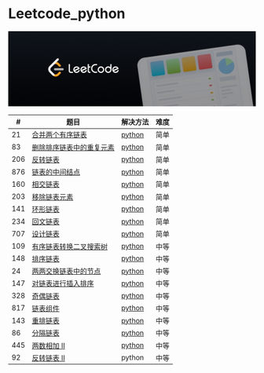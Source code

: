 # Leetcode_python

![v2-8a0db15c769873f61adc572d10b83c2c_1200x500.jpg](https://github.com/WSCZou/Markdown-pic/blob/master/Leetcode_python/v2-8a0db15c769873f61adc572d10b83c2c_1200x500.jpg?raw=true)

| #    | 题目                                                         | 解决方法                                                     | 难度 |
| ---- | ------------------------------------------------------------ | ------------------------------------------------------------ | ---- |
| 21   | [合并两个有序链表](<https://leetcode-cn.com/problems/merge-two-sorted-lists/>) | [python](<https://github.com/WSCZou/Leetcode_python/blob/master/21_mergetwosortedlist/21_mergetwosortedlist.md>) | 简单 |
| 83   | [删除排序链表中的重复元素](<https://leetcode-cn.com/problems/remove-duplicates-from-sorted-list/>) | [python](<https://github.com/WSCZou/Leetcode_python/blob/master/83_RemoveDuplicatesfromSortedList/83_RemoveDuplicatesfromSortedList.md>) | 简单 |
| 206  | [反转链表](<https://leetcode-cn.com/problems/reverse-linked-list/>) | [python](<https://github.com/WSCZou/Leetcode_python/blob/master/206_ReverseLinkedList/206_ReverseLinkedList.md>) | 简单 |
| 876  | [链表的中间结点](https://leetcode-cn.com/problems/middle-of-the-linked-list/) | [python](<https://github.com/WSCZou/Leetcode_python/blob/master/876_MiddleoftheLinkedList/876_MiddleoftheLinkedList.md>) | 简单 |
| 160  | [相交链表](https://leetcode-cn.com/problems/intersection-of-two-linked-lists/) | [python](<https://github.com/WSCZou/Leetcode_python/blob/master/160_IntersectionofTwoLinkedLists/160_IntersectionofTwoLinkedLists.md>) | 简单 |
| 203  | [移除链表元素](https://leetcode-cn.com/problems/remove-linked-list-elements/) | [python](<https://github.com/WSCZou/Leetcode_python/blob/master/203_RemoveLinkedListElements/203_RemoveLinkedListElements.md>) | 简单 |
| 141  | [环形链表](https://leetcode-cn.com/problems/linked-list-cycle/) | [python](<https://github.com/WSCZou/Leetcode_python/blob/master/141._LinkedListCycle/141_LinkedListCycle.md>) | 简单 |
| 234  | [回文链表](https://leetcode-cn.com/problems/palindrome-linked-list/) | [python](<https://github.com/WSCZou/Leetcode_python/blob/master/234._PalindromeLinkedList/234._PalindromeLinkedList.md>) | 简单 |
| 707  | [设计链表](https://leetcode-cn.com/problems/design-linked-list/) | [python](<https://github.com/WSCZou/Leetcode_python/blob/master/707_Design%20Linked%20List/707_Design%20Linked%20List.md>) | 简单 |
| 109  | [有序链表转换二叉搜索树](https://leetcode-cn.com/problems/convert-sorted-list-to-binary-search-tree/) | [python](<https://github.com/WSCZou/Leetcode_python/blob/master/109_Convert%20Sorted%20List%20to%20Binary%20Search%20Tree/109_Convert%20Sorted%20List%20to%20Binary%20Search%20Tree.md>) | 中等 |
| 148  | [排序链表](https://leetcode-cn.com/problems/sort-list/)      | [python](<https://github.com/WSCZou/Leetcode_python/blob/master/148_SortList/148_Sort%20List.md>) | 中等 |
| 24   | [两两交换链表中的节点](https://leetcode-cn.com/problems/swap-nodes-in-pairs/) | [python](<https://github.com/WSCZou/Leetcode_python/blob/master/24_SwapNodesinPairs/24_SwapNodesinPairs.md>) | 中等 |
| 147  | [对链表进行插入排序](https://leetcode-cn.com/problems/insertion-sort-list/) | [python](<https://github.com/WSCZou/Leetcode_python/blob/master/147_Insertion%20Sort%20List/147_InsertionSortList.md>) | 中等 |
| 328  | [奇偶链表](https://leetcode-cn.com/problems/odd-even-linked-list/) | [python](<https://github.com/WSCZou/Leetcode_python/blob/master/328_OddEvenLinkedList/328_OddEvenLinkedList.md>) | 中等 |
| 817  | [链表组件](https://leetcode-cn.com/problems/linked-list-components/) | [python](<https://github.com/WSCZou/Leetcode_python/blob/master/817_LinkedListComponents/817_LinkedListComponents.md>) | 中等 |
| 143  | [重排链表](https://leetcode-cn.com/problems/reorder-list/)   | [python](<https://github.com/WSCZou/Leetcode_python/blob/master/143_ReorderList/143_ReorderList.md>) | 中等 |
| 86   | [分隔链表](https://leetcode-cn.com/problems/partition-list/) | [python](<https://github.com/WSCZou/Leetcode_python/blob/master/86_PartitionList/86_PartitionList.md>) | 中等 |
| 445  | [两数相加 II](https://leetcode-cn.com/problems/add-two-numbers-ii/) | [python](<https://github.com/WSCZou/Leetcode_python/blob/master/445_AddTwoNumbersII/445_AddTwoNumbersII.md>) | 中等 |
| 92   | [反转链表 II](https://leetcode-cn.com/problems/reverse-linked-list-ii/) | python                                                       | 中等 |

